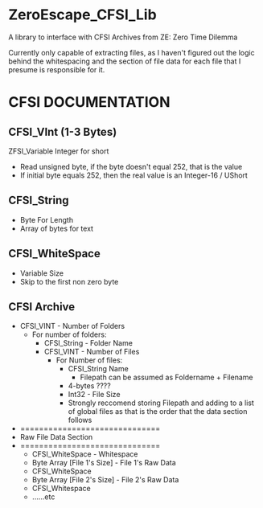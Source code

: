# ZeroEscape_CFSI_Lib
A library to interface with CFSI Archives from ZE: Zero Time Dilemma 

Currently only capable of extracting files, as I haven't figured out the logic behind the whitespacing and the section of file data for each file that I presume is responsible for it.


# CFSI DOCUMENTATION

## CFSI_VInt (1-3 Bytes)
ZFSI_Variable Integer for short
+ Read unsigned byte, if the byte doesn't equal 252, that is the value
+ If initial byte equals 252, then the real value is an Integer-16 / UShort

## CFSI_String
+ Byte For Length
+ Array of bytes for text

## CFSI_WhiteSpace
+ Variable Size
+ Skip to the first non zero byte

##  CFSI Archive

+ CFSI_VINT - Number of Folders
  + For number of folders:
      + CFSI_String - Folder Name
      + CFSI_VINT - Number of Files
        + For Number of files:
            + CFSI_String Name
                + Filepath can be assumed as Foldername + Filename
            + 4-bytes ????
            + Int32 - File Size
            + Strongly reccomend storing Filepath and adding to a list of global files as that is the order that the data section follows
+ ==============================
+ Raw File Data Section
+ ============================== 
  + CFSI_WhiteSpace - Whitespace
  + Byte Array [File 1's Size] - File 1's Raw Data
  + CFSI_WhiteSpace
  + Byte Array [File 2's Size] - File 2's Raw Data
  + CFSI_Whitespace
  + ......etc
